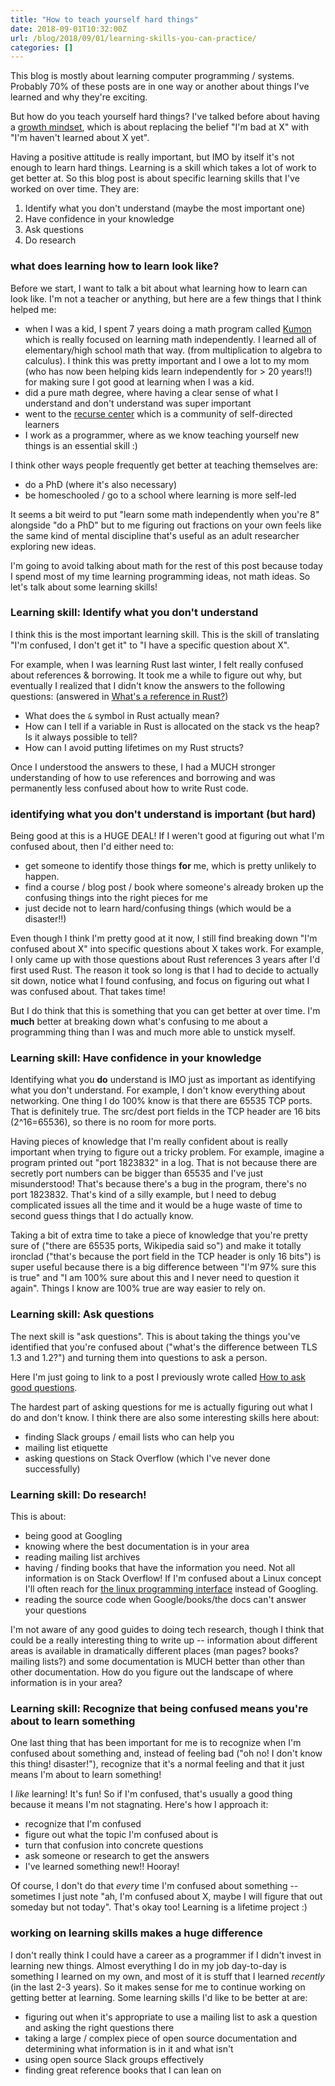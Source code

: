 ```yaml
---
title: "How to teach yourself hard things"
date: 2018-09-01T10:32:00Z
url: /blog/2018/09/01/learning-skills-you-can-practice/
categories: []
---
```


This blog is mostly about learning computer programming / systems. Probably 70% of these posts are
in one way or another about things I've learned and why they're exciting.

But how do you teach yourself hard things? I've talked before about having a [growth mindset](https://www.mindsetworks.com/science/), which is about replacing the belief "I'm bad at X" with "I'm haven't learned about X yet".

Having a positive attitude is really important, but IMO by itself it's not enough to learn hard
things. Learning is a skill which takes a lot of work to get better at. So this blog post is about
specific learning skills that I've worked on over time. They are:

1. Identify what you don't understand (maybe the most important one)
2. Have confidence in your knowledge
3. Ask questions
4. Do research

### what does learning how to learn look like?

Before we start, I want to talk a bit about what learning how to learn can look like. I'm not a
teacher or anything, but here are a few things that I think helped me:

- when I was a kid, I spent 7 years doing a math program called [Kumon](https://www.kumon.com/about-kumon/kumon-method/self-learning) which is really focused on learning math independently. I learned all of elementary/high school math that way. (from multiplication to algebra to calculus). I think this was pretty important and I owe a lot to my mom (who has now been helping kids learn independently for > 20 years!!) for making sure I got good at learning when I was a kid.
- did a pure math degree, where having a clear sense of what I understand and don't understand was
  super important
- went to the [recurse center](https://www.recurse.com/) which is a community of self-directed learners 
- I work as a programmer, where as we know teaching yourself new things is an essential skill :)

I think other ways people frequently get better at teaching themselves are:

* do a PhD (where it's also necessary)
* be homeschooled / go to a school where learning is more self-led

It seems a bit weird to put "learn some math independently when you're 8" alongside "do a PhD" but
to me figuring out fractions on your own feels like the same kind of mental discipline that's useful
as an adult researcher exploring new ideas.

I'm going to avoid talking about math for the rest of this post because today I spend most of my
time learning programming ideas, not math ideas. So let's talk about some learning skills!

### Learning skill: Identify what you don't understand

I think this is the most important learning skill. This is the skill of translating "I'm
confused, I don't get it" to "I have a specific question about X".

For example, when I was learning Rust last winter, I felt really confused about references &
borrowing. It took me a while to figure out why, but eventually I realized that I didn't know the
answers to the following questions: (answered in [What's a reference in Rust?](https://jvns.ca/blog/2017/11/27/rust-ref/))

* What does the `&` symbol in Rust actually mean?
* How can I tell if a variable in Rust is allocated on the stack vs the heap? Is it always possible
  to tell?
* How can I avoid putting lifetimes on my Rust structs?

Once I understood the answers to these, I had a MUCH stronger understanding of how to use references
and borrowing and was permanently less confused about how to write Rust code.

### identifying what you don't understand is important (but hard)

Being good at this is a HUGE DEAL! If I weren't good at figuring out what I'm confused about, then
I'd either need to:

* get someone to identify those things **for** me, which is pretty unlikely to happen.
* find a course / blog post / book where someone's already broken up the confusing things into the right pieces for me
* just decide not to learn hard/confusing things (which would be a disaster!!)

Even though I think I'm pretty good at it now, I still find breaking down "I'm confused about X"
into specific questions about X takes work. For example, I only came up with those questions about
Rust references 3 years after I'd first used Rust. The reason it took so long is that I had to
decide to actually sit down, notice what I found confusing, and focus on figuring out what I was
confused about. That takes time!

But I do think that this is something that you can get better at over time. I'm **much** better at
breaking down what's confusing to me about a programming thing than I was and much more able to
unstick myself.

### Learning skill: Have confidence in your knowledge

Identifying what you **do** understand is IMO just as important as identifying what you don't
understand. For example, I don't know everything about networking. One thing I do 100% know is that
there are 65535 TCP ports. That is definitely true. The src/dest port fields in the TCP header are
16 bits (2^16=65536), so there is no room for more ports.

Having pieces of knowledge that I'm really confident about is really important when trying to figure
out a tricky problem. For example, imagine a program printed out "port 1823832" in a log. That is
not because there are secretly port numbers can be bigger than 65535 and I've just misunderstood!
That's because there's a bug in the program, there's no port 1823832. That's kind of a silly example,
but I need to debug complicated issues all the time and it would be a huge waste of time to second
guess things that I do actually know.

Taking a bit of extra time to take a piece of knowledge that you're pretty sure of ("there are 65535
ports, Wikipedia said so") and make it totally ironclad ("that's because the port field in the TCP
header is only 16 bits") is super useful because there is a big difference between "I'm 97% sure
this is true" and "I am 100% sure about this and I never need to question it again". Things I know
are 100% true are way easier to rely on.

### Learning skill: Ask questions

The next skill is "ask questions". This is about taking the things you've identified that you're
confused about ("what's the difference between TLS 1.3 and 1.2?") and turning them into questions to
ask a person.

Here I'm just going to link to a post I previously wrote called
[How to ask good questions](https://jvns.ca/blog/good-questions/).

The hardest part of asking questions for me is actually figuring out what I do and don't know. I
think there are also some interesting skills here about:

* finding Slack groups / email lists who can help you
* mailing list etiquette
* asking questions on Stack Overflow (which I've never done successfully)

### Learning skill: Do research!

This is about:

* being good at Googling
* knowing where the best documentation is in your area
* reading mailing list archives
* having / finding books that have the information you need. Not all information is on Stack
  Overflow! If I'm confused about a Linux concept I'll often reach for [the linux programming interface](http://man7.org/tlpi/) instead of Googling.
* reading the source code when Google/books/the docs can't answer your questions

I'm not aware of any good guides to doing tech research, though I think that could be a really
interesting thing to write up -- information about different areas is available in dramatically
different places (man pages? books? mailing lists?) and some documentation is MUCH better than other
than other documentation. How do you figure out the landscape of where information is in your area?

### Learning skill: Recognize that being confused means you're about to learn something

One last thing that has been important for me is to recognize when I'm confused about something and,
instead of feeling bad ("oh no! I don't know this thing! disaster!"), recognize that it's a normal
feeling and that it just means I'm about to learn something!

I *like* learning! It's fun! So if I'm confused, that's usually a good thing because it means I'm
not stagnating. Here's how I approach it:

* recognize that I'm confused
* figure out what the topic I'm confused about is
* turn that confusion into concrete questions
* ask someone or research to get the answers
* I've learned something new!! Hooray!

Of course, I don't do that *every* time I'm confused about something -- sometimes I just note "ah,
I'm confused about X, maybe I will figure that out someday but not today". That's okay too! Learning
is a lifetime project :)

### working on learning skills makes a huge difference

I don't really think I could have a career as a programmer if I didn't invest in learning new
things. Almost everything I do in my job day-to-day is something I learned on my own, and most of it
is stuff that I learned *recently* (in the last 2-3 years). So it makes sense for me to continue
working on getting better at learning. Some learning skills I'd like to be better at are:

* figuring out when it's appropriate to use a mailing list to ask a question and asking the right
  questions there
* taking a large / complex piece of open source documentation and determining what information is in
  it and what isn't
* using open source Slack groups effectively
* finding great reference books that I can lean on
